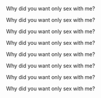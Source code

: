 Why did you want only sex with me?

Why did you want only sex with me?

Why did you want only sex with me?

Why did you want only sex with me?

Why did you want only sex with me?

Why did you want only sex with me?

Why did you want only sex with me?

Why did you want only sex with me?


